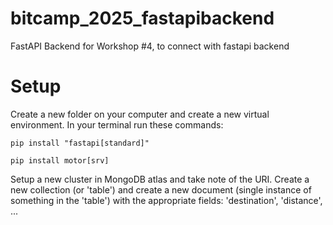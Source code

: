 # bitcamp_2025_fastapibackend
FastAPI Backend for Workshop #4, to connect with fastapi backend
# Setup
Create a new folder on your computer and create a new virtual environment. In your terminal run these commands:

`pip install "fastapi[standard]"`


`pip install motor[srv]`

Setup a new cluster in MongoDB atlas and take note of the URI. Create a new collection (or 'table') and create a new document (single instance of something in the 'table') with the appropriate fields: 'destination', 'distance', ...
